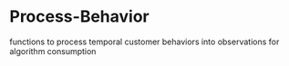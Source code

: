 # Process-Behavior
functions to process temporal customer behaviors into observations for algorithm consumption

